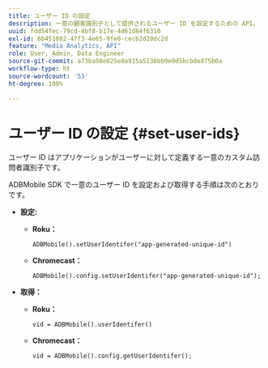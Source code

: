 ```yaml
---
title: ユーザー ID の設定
description: 一意の顧客識別子として提供されるユーザー ID を設定するための API。
uuid: fdd54fec-79cd-4bf8-b17e-4d61d84f6310
exl-id: 6b451082-47f3-4e65-9fe0-cecb2d20dc2d
feature: "Media Analytics, API"
role: User, Admin, Data Engineer
source-git-commit: a73ba98e025e0a915a5136bb9e0d5bcbde875b0a
workflow-type: ht
source-wordcount: '53'
ht-degree: 100%

---
```


# ユーザー ID の設定 {#set-user-ids}

ユーザー ID はアプリケーションがユーザーに対して定義する一意のカスタム訪問者識別子です。

ADBMobile SDK で一意のユーザー ID を設定および取得する手順は次のとおりです。

* **設定:**

   * **Roku：**

      ```
      ADBMobile().setUserIdentifer("app-generated-unique-id")
      ```

   * **Chromecast：**

      ```
      ADBMobile().config.setUserIdentifer("app-generated-unique-id");
      ```

* **取得：**

   * **Roku：**

      ```
      vid = ADBMobile().userIdentifer()
      ```

   * **Chromecast：**

      ```
      vid = ADBMobile().config.getUserIdentifer();
      ```
